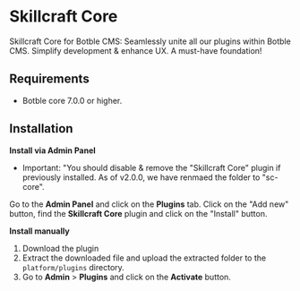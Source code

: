 # Skillcraft Core

Skillcraft Core for Botble CMS: Seamlessly unite all our plugins within Botble CMS. Simplify development & enhance UX. A must-have foundation!

## Requirements

- Botble core 7.0.0 or higher.

## Installation

**Install via Admin Panel**

- Important:
  "You should disable & remove the "Skillcraft Core" plugin if previously installed. As of v2.0.0, we have renmaed the folder to "sc-core".

Go to the **Admin Panel** and click on the **Plugins** tab. Click on the "Add new" button, find the **Skillcraft Core** plugin and click on the "Install" button.


**Install manually**

1. Download the plugin
2. Extract the downloaded file and upload the extracted folder to the `platform/plugins` directory.
3. Go to **Admin** > **Plugins** and click on the **Activate** button.